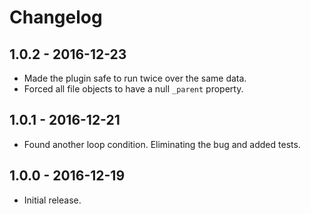 Changelog
=========


1.0.2 - 2016-12-23
------------------

* Made the plugin safe to run twice over the same data.
* Forced all file objects to have a null `_parent` property.


1.0.1 - 2016-12-21
------------------

* Found another loop condition.  Eliminating the bug and added tests.


1.0.0 - 2016-12-19
------------------

* Initial release.
